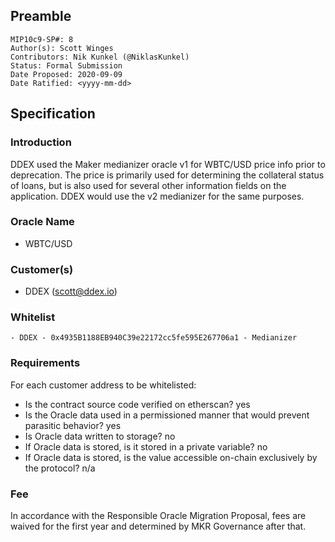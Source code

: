 ## Preamble
```
MIP10c9-SP#: 8
Author(s): Scott Winges
Contributors: Nik Kunkel (@NiklasKunkel)
Status: Formal Submission
Date Proposed: 2020-09-09
Date Ratified: <yyyy-mm-dd>
```

## Specification

### Introduction

DDEX used the Maker medianizer oracle v1 for WBTC/USD price info prior to deprecation. The price is primarily used for determining the collateral status of loans, but is also used for several other information fields on the application. DDEX would use the v2 medianizer for the same purposes.

### Oracle Name

* WBTC/USD

### Customer(s)

* DDEX ([scott@ddex.io](mailto:scott@ddex.io))

### Whitelist

```
- DDEX - 0x4935B1188EB940C39e22172cc5fe595E267706a1 - Medianizer
```

### Requirements

For each customer address to be whitelisted:

* Is the contract source code verified on etherscan? yes
* Is the Oracle data used in a permissioned manner that would prevent parasitic behavior? yes
* Is Oracle data written to storage? no
* If Oracle data is stored, is it stored in a private variable? no
* If Oracle data is stored, is the value accessible on-chain exclusively by the protocol? n/a

### Fee

In accordance with the Responsible Oracle Migration Proposal, fees are waived for the first year and determined by MKR Governance after that.